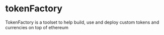 # tokenFactory
TokenFactory is a toolset to help build, use  and deploy custom tokens and currencies on top of ethereum
